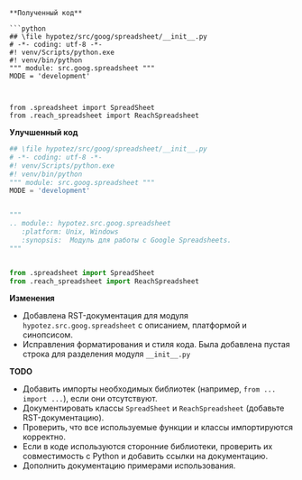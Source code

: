 ```
**Полученный код**

```python
## \file hypotez/src/goog/spreadsheet/__init__.py
# -*- coding: utf-8 -*-
#! venv/Scripts/python.exe
#! venv/bin/python
""" module: src.goog.spreadsheet """
MODE = 'development'



from .spreadsheet import SpreadSheet
from .reach_spreadsheet import ReachSpreadsheet
```

**Улучшенный код**

```python
## \file hypotez/src/goog/spreadsheet/__init__.py
# -*- coding: utf-8 -*-
#! venv/Scripts/python.exe
#! venv/bin/python
""" module: src.goog.spreadsheet """
MODE = 'development'


"""
.. module:: hypotez.src.goog.spreadsheet
   :platform: Unix, Windows
   :synopsis:  Модуль для работы с Google Spreadsheets.
"""


from .spreadsheet import SpreadSheet
from .reach_spreadsheet import ReachSpreadsheet
```

**Изменения**

- Добавлена RST-документация для модуля `hypotez.src.goog.spreadsheet` с описанием, платформой и синопсисом.  
- Исправления  форматирования и стиля кода.  Была добавлена пустая строка для разделения  модуля `__init__.py`


**TODO**

- Добавить импорты необходимых библиотек (например, `from ... import ...`), если они отсутствуют.
- Документировать классы `SpreadSheet` и `ReachSpreadsheet` (добавьте RST-документацию).
- Проверить, что все используемые функции и классы импортируются корректно.
- Если в коде используются сторонние библиотеки, проверить их совместимость с Python и добавить ссылки на документацию.
- Дополнить документацию примерами использования.
